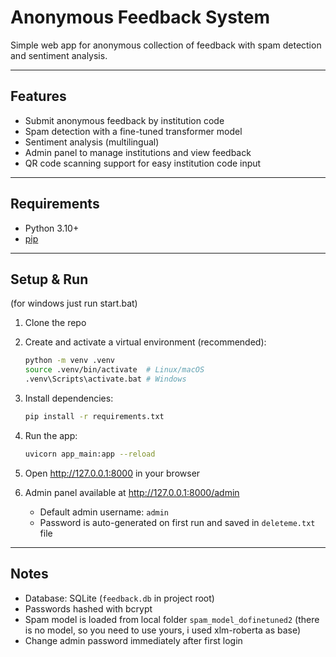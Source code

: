 # Anonymous Feedback System

Simple web app for anonymous collection of feedback with spam detection and sentiment analysis.

---

## Features

- Submit anonymous feedback by institution code  
- Spam detection with a fine-tuned transformer model  
- Sentiment analysis (multilingual)  
- Admin panel to manage institutions and view feedback  
- QR code scanning support for easy institution code input  

---

## Requirements

- Python 3.10+  
- [pip](https://pip.pypa.io/en/stable/)  

---

## Setup & Run
(for windows just run start.bat)

1. Clone the repo  
2. Create and activate a virtual environment (recommended):

   ```bash
   python -m venv .venv
   source .venv/bin/activate  # Linux/macOS
   .venv\Scripts\activate.bat # Windows
   ```

3. Install dependencies:

   ```bash
   pip install -r requirements.txt
   ```

4. Run the app:

   ```bash
   uvicorn app_main:app --reload
   ```

5. Open http://127.0.0.1:8000 in your browser  

6. Admin panel available at http://127.0.0.1:8000/admin  
   - Default admin username: `admin`  
   - Password is auto-generated on first run and saved in `deleteme.txt` file  

---

## Notes

- Database: SQLite (`feedback.db` in project root)  
- Passwords hashed with bcrypt  
- Spam model is loaded from local folder `spam_model_dofinetuned2`  (there is no model, so you need to use yours, i used xlm-roberta as base)
- Change admin password immediately after first login  
